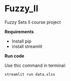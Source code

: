 # Fuzzy_II
Fuzzy Sets II course project

**Requirements**

- Install pip
- install streamlit

**Run code**

Use thic command in terminal:
```
streamlit run data.xlsx
```
